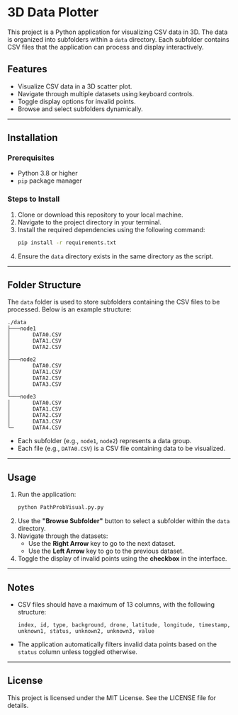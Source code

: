 
# 3D Data Plotter

This project is a Python application for visualizing CSV data in 3D. The data is organized into subfolders within a `data` directory. Each subfolder contains CSV files that the application can process and display interactively.

## Features
- Visualize CSV data in a 3D scatter plot.
- Navigate through multiple datasets using keyboard controls.
- Toggle display options for invalid points.
- Browse and select subfolders dynamically.

---

## Installation

### Prerequisites
- Python 3.8 or higher
- `pip` package manager

### Steps to Install
1. Clone or download this repository to your local machine.
2. Navigate to the project directory in your terminal.
3. Install the required dependencies using the following command:
   ```bash
   pip install -r requirements.txt
   ```
4. Ensure the `data` directory exists in the same directory as the script.

---

## Folder Structure

The `data` folder is used to store subfolders containing the CSV files to be processed. Below is an example structure:

```
./data
├───node1
│       DATA0.CSV
│       DATA1.CSV
│       DATA2.CSV
│
├───node2
│       DATA0.CSV
│       DATA1.CSV
│       DATA2.CSV
│       DATA3.CSV
│
└───node3
│       DATA0.CSV
│       DATA1.CSV
│       DATA2.CSV
│       DATA3.CSV
└─      DATA4.CSV
```

- Each subfolder (e.g., `node1`, `node2`) represents a data group.
- Each file (e.g., `DATA0.CSV`) is a CSV file containing data to be visualized.

---

## Usage

1. Run the application:
   ```bash
   python PathProbVisual.py.py
   ```
2. Use the **"Browse Subfolder"** button to select a subfolder within the `data` directory.
3. Navigate through the datasets:
   - Use the **Right Arrow** key to go to the next dataset.
   - Use the **Left Arrow** key to go to the previous dataset.
4. Toggle the display of invalid points using the **checkbox** in the interface.

---

## Notes

- CSV files should have a maximum of 13 columns, with the following structure:
  ```
  index, id, type, background, drone, latitude, longitude, timestamp, unknown1, status, unknown2, unknown3, value
  ```
- The application automatically filters invalid data points based on the `status` column unless toggled otherwise.

---

## License

This project is licensed under the MIT License. See the LICENSE file for details.
